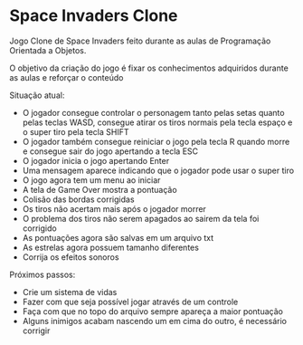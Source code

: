 # Space Invaders Clone
Jogo Clone de Space Invaders feito durante as aulas de Programação Orientada a Objetos.

O objetivo da criação do jogo é fixar os conhecimentos adquiridos durante as aulas e reforçar o conteúdo


Situação atual:
- O jogador consegue controlar o personagem tanto pelas setas quanto pelas teclas WASD, consegue atirar os tiros normais pela tecla espaço e o super tiro pela tecla SHIFT
- O jogador também consegue reiniciar o jogo pela tecla R quando morre e consegue sair do jogo apertando a tecla ESC
- O jogador inicia o jogo apertando Enter
- Uma mensagem aparece indicando que o jogador pode usar o super tiro
- O jogo agora tem um menu ao iniciar
- A tela de Game Over mostra a pontuação
- Colisão das bordas corrigidas
- Os tiros não acertam mais após o jogador morrer
- O problema dos tiros não serem apagados ao sairem da tela foi corrigido
- As pontuações agora são salvas em um arquivo txt
- As estrelas agora possuem tamanho diferentes
- Corrija os efeitos sonoros

Próximos passos:
- Crie um sistema de vidas
- Fazer com que seja possível jogar através de um controle
- Faça com que no topo do arquivo sempre apareça a maior pontuação
- Alguns inimigos acabam nascendo um em cima do outro, é necessário corrigir





